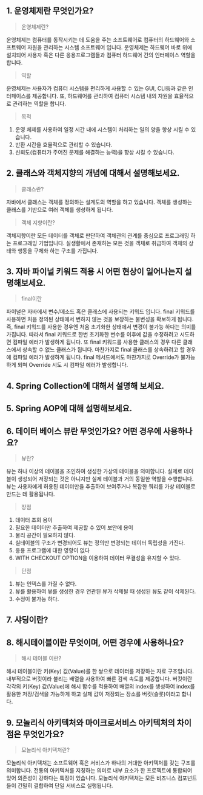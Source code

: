 ## 1. 운영체제란 무엇인가요?
> 운영체제란?

운영체제는 컴퓨터를 동작시키는 데 도움을 주는 소프트웨어로 컴퓨터의 하드웨어와 소프트웨어 자원을 관리하는 시스템 소프트웨어 입니다. 운영체제는 하드웨어
바로 위에 설치되어 사용자 혹은 다른 응용프로그램들과 컴퓨터 하드웨어 간의 인터페이스 역할을 합니다.

> 역할

운영체제는 사용자가 컴퓨터 시스템을 편리하게 사용할 수 있는 GUI, CLI등과 같은 인터페이스를 제공합니다.
또, 하드웨어를 관리하여 컴퓨터 시스템 내의 자원을 효율적으로 관리하는 역할을 합니다.

> 목적

  1. 운영 체제를 사용하여 일정 시간 내에 시스템이 처리하는 일의 양을 향상 시킬 수 있습니다.
  2. 반환 시간을 효율적으로 관리할 수 있습니다.
  3. 신뢰도(컴퓨터가 주어진 문제를 해결하는 능력)을 향상 시킬 수 있습니다.

## 2. 클래스와 객체지향의 개념에 대해서 설명해보세요.
> 클래스란?

자바에서 클래스는 객체를 정의하는 설계도의 역할을 하고 있습니다. 객체를 생성하는 클래스를 기반으로 여러 객체를 생성하게 됩니다.

> 객체 지향이란?

객체지향이란 모든 데이터를 객체로 판단하여 객체관의 관계를 중심으로 프로그래밍 하는 프로그래밍 기법입니다.
실생활에서 존재하는 모든 것을 객체로 취급하여 객체의 상태와 행동을 구체화 하는 구조를 가집니다.

## 3. 자바 파이널 키워드 적용 시 어떤 현상이 일어나는지 설명해보세요.
> final이란

파이널은 자바에서 변수/메소드 혹은 클래스에 사용되는 키워드 입니다. final 키워드를 사용하면 처음 정의된 상태에서
변하지 않는 것을 보장하는 불변성을 확보하게 됩니다. 즉, final 키워드를 사용한 경우엔 처음 초기화한 상태에서
변경이 불가능 하다는 의미를 가집니다. 따라서 final 키워드로 한번 초기화한 변수를 이후에 값을 수정하려고 시도하면
컴파일 에러가 발생하게 됩니다. 또 final 키워드를 사용한 클래스의 경우 다른 클래스에서 상속할 수 없느 클래스가 됩니다.
마찬가지로 final 클래스를 상속하려고 할 경우에 컴파일 에러가 발생하게 됩니다. final 메서드에서도 마찬가지로
Override가 불가능하게 되며 Override 시도 시 컴파일 에러가 발생합니다.

## 4. Spring Collection에 대해서 설명해 보세요.

## 5. Spring AOP에 대해 설명해보세요.

## 6. 데이터 베이스 뷰란 무엇인가요? 어떤 경우에 사용하나요?

> 뷰란?

뷰는 하나 이상의 테이블을 조인하여 생성한 가상의 테이블을 의미합니다. 실제로 테이블이 생성되어 저장되는 것은 아니지만
실제 테이블과 거의 동일한 역할을 수행합니다. 뷰는 사용자에게 허용된 데이터만을 추출하여 보여주거나 복잡한 쿼리를 가상 테이블로
만드는 데 활용됩니다.

> 장점
  1. 데이터 조회 용이
  2. 필요한 데이터만 추출하여 제공할 수 있어 보안에 용이
  3. 물리 공간이 필요하지 않다.
  4. 실테이블의 구조가 변경되어도 뷰는 정의만 변경되는 데이터 독립성을 가진다.
  5. 응용 프로그램에 대한 영향이 없다
  6. WITH CHECKOUT OPTION을 이용하여 데이터 무결성을 유지할 수 있다.

> 단점
  1. 뷰는 인덱스를 가질 수  없다.
  2. 뷰를 활용하여 뷰를 생성한 경우 연관된 뷰가 삭제될 때 생성된 뷰도 같이 삭제된다.
  3. 수정이 불가능 하다.

## 7. 샤딩이란?

## 8. 해시테이블이란 무엇이며, 어떤 경우에 사용하나요?
> 해시 테이블 이란?

해시 테이블이란 키(Key) 값(Value)를 한 쌍으로 데이터를 저장하는 자료 구조입니다. 내부적으로 버킷이라 불리는 배열을 사용하여 빠른 검색 속도를 제공합니다. 
버킷이란 각각의 키(Key) 값(Value)에 해시 함수를 적용하여 배열의 index를 생성하여 index를 활용한 저장/검색을 가능하게 하고 실제 값이 저장되는 장소를 버킷(슬롯)이라고 합니다. 

## 9. 모놀리식 아키텍처와 마이크로서비스 아키텍처의 차이점은 무엇인가요?
> 모놀리식 아키텍처란?

모놀리식 아키텍처는 소프트웨어 혹은 서비스가 하나의 거대한 아키텍처를 갖는 구조를 의미합니다.
전통의 아키텍처를 지칭하는 의미로 내부 요소가 한 프로젝트에 통합되어 있어 의존성이 강하다는 특징이 있습니다. 모놀리식 아키텍처는 모든 비즈니스 컴포넌트 들이 긴밀히 결합하여 단일 서비스로 실행됩니다.


